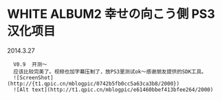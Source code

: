 WHITE ALBUM2 幸せの向こう側 PS3 汉化项目
============

2014.3.27	

      V0.9	开测～
      应该比较完美了。视频也加字幕压制了，放PS3里测试ok～感谢朋友提供的SDK工具。
      ![ScreenShot](http://{t1.qpic.cn/mblogpic/0742b5fb0cc5a63ca3b8/2000})
      ![Alt text](http://t1.qpic.cn/mblogpic/e61460bbef413bfee264/2000)
      
